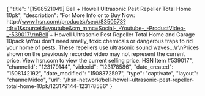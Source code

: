 {
    "title": "[1508521049] Bell + Howell Ultrasonic Pest Repeller Total Home 10pk",
    "description": "For More Info or to Buy Now: http:\/\/www.hsn.com\/products\/seo\/8350573?rdr=1&sourceid=youtube&cm_mmc=Social-_-Youtube-_-ProductVideo-_-539017\r\nBell + Howell Ultrasonic Pest Repeller Total Home and Garage 10pack \nYou don't need smelly, toxic chemicals or dangerous traps to rid your home of pests. These repellers use ultrasonic sound waves...\r\nPrices shown on the previously recorded video may not represent the current price.  View hsn.com to view the current selling price. HSN Item #539017",
    "channelid": "123179144",
    "videoid": "123178586",
    "date_created": "1508142192",
    "date_modified": "1508372597",
    "type": "captivate",
    "layout": "channelVideo",
    "url": "\/hsn-network\/bell-howell-ultrasonic-pest-repeller-total-home-10pk\/123179144-123178586"
}